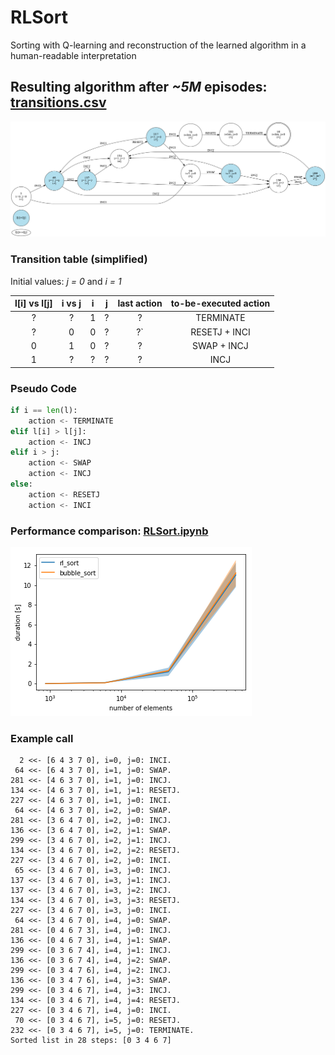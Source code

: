 # RLSort
Sorting with Q-learning and reconstruction of the learned algorithm in a human-readable interpretation

## Resulting algorithm after *~5M* episodes: [transitions.csv](transitions.csv)

![FSM: Transition graph](assets/fsm.gv.png)

### Transition table (simplified)
Initial values: *j = 0* and *i = 1*

| l[i] vs l[j] | i vs j | i | j | last action | to-be-executed action |
|:------------:|:------:|:-:|:-:|:-----------:|:---------------------:|
|      ?       |   ?    | 1 | ? |      ?      |       TERMINATE       |
|      ?       |   0    | 0 | ? |      ?`     |     RESETJ + INCI     |
|      0       |   1    | 0 | ? |      ?      |      SWAP + INCJ      |
|      1       |   ?    | ? | ? |      ?      |          INCJ         |

### Pseudo Code
```python
if i == len(l):
    action <- TERMINATE
elif l[i] > l[j]:
    action <- INCJ
elif i > j:
    action <- SWAP
    action <- INCJ
else:
    action <- RESETJ
    action <- INCI
```

### Performance comparison: [RLSort.ipynb](RLSort.ipynb)

![RLSort vs. BubbleSort](assets/rl_bubble.png)

### Example call
```
  2 <<- [6 4 3 7 0], i=0, j=0: INCI.
 64 <<- [6 4 3 7 0], i=1, j=0: SWAP.
281 <<- [4 6 3 7 0], i=1, j=0: INCJ.
134 <<- [4 6 3 7 0], i=1, j=1: RESETJ.
227 <<- [4 6 3 7 0], i=1, j=0: INCI.
 64 <<- [4 6 3 7 0], i=2, j=0: SWAP.
281 <<- [3 6 4 7 0], i=2, j=0: INCJ.
136 <<- [3 6 4 7 0], i=2, j=1: SWAP.
299 <<- [3 4 6 7 0], i=2, j=1: INCJ.
134 <<- [3 4 6 7 0], i=2, j=2: RESETJ.
227 <<- [3 4 6 7 0], i=2, j=0: INCI.
 65 <<- [3 4 6 7 0], i=3, j=0: INCJ.
137 <<- [3 4 6 7 0], i=3, j=1: INCJ.
137 <<- [3 4 6 7 0], i=3, j=2: INCJ.
134 <<- [3 4 6 7 0], i=3, j=3: RESETJ.
227 <<- [3 4 6 7 0], i=3, j=0: INCI.
 64 <<- [3 4 6 7 0], i=4, j=0: SWAP.
281 <<- [0 4 6 7 3], i=4, j=0: INCJ.
136 <<- [0 4 6 7 3], i=4, j=1: SWAP.
299 <<- [0 3 6 7 4], i=4, j=1: INCJ.
136 <<- [0 3 6 7 4], i=4, j=2: SWAP.
299 <<- [0 3 4 7 6], i=4, j=2: INCJ.
136 <<- [0 3 4 7 6], i=4, j=3: SWAP.
299 <<- [0 3 4 6 7], i=4, j=3: INCJ.
134 <<- [0 3 4 6 7], i=4, j=4: RESETJ.
227 <<- [0 3 4 6 7], i=4, j=0: INCI.
 70 <<- [0 3 4 6 7], i=5, j=0: RESETJ.
232 <<- [0 3 4 6 7], i=5, j=0: TERMINATE.
Sorted list in 28 steps: [0 3 4 6 7]
```

